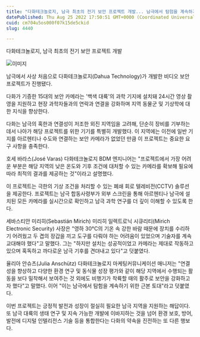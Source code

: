 ```yaml
---
title: "다화테크놀로지, 남극 최초의 전기 보안 프로젝트 개발... 남극에서 탐험을 계속하기 위한 근본 토대 마련"
datePublished: Thu Aug 25 2022 17:50:51 GMT+0000 (Coordinated Universal Time)
cuid: cm704u5os000f07k15de5ckid
slug: 4440

---
```



다화테크놀로지, 남극 최초의 전기 보안 프로젝트 개발

![이미지](https://cdn.hashnode.com/res/hashnode/image/upload/v1739257210670/5e5a1161-5fab-4b6a-8336-712891eedd23.jpeg)

남극에서 사상 처음으로 다화테크놀로지(Dahua Technology)가 개발한 비디오 보안 프로젝트가 진행됐다.

다화가 기증한 15대의 보안 카메라는 '백색 대륙'의 과학 기지에 설치돼 24시간 영상 촬영을 지원하고 현장 과학자들과의 연락과 연결을 강화하며 지역 동물군 및 기상학에 대한 지식을 향상한다.

다화는 남극의 혹한과 연결성이 저조한 외진 지역임을 고려해, 단순히 장비를 기부하는 데서 나아가 해당 프로젝트를 위한 기기를 특별히 개발했다. 이 지역에는 이전에 일반 기지를 아르헨티나 수도와 연결하는 보안 카메라가 없었던 만큼 이 프로젝트는 중요한 요구 사항을 충족한다.

호세 바라스(José Varas) 다화테크놀로지 BDM 엔지니어는 "프로젝트에서 가장 어려운 부분은 해당 지역의 낮은 온도와 기후 조건에 대처할 수 있는 카메라를 확보해 필요에 따라 최적의 결과를 제공하는 것"이라고 설명했다.

이 프로젝트는 극한의 기상 조건을 처리할 수 있는 폐쇄 회로 텔레비전(CCTV) 솔루션을 제공한다. 프로젝트는 남극 합동사령부가 외부 스크린을 통해 아르헨티나 남극에 설치된 모든 카메라를 실시간으로 확인하고 남극 과학 연구를 더 깊이 이해할 수 있도록 한다.

세바스티안 미리히(Sebastián Mirich) 미리히 일렉트로닉 시큐리티(Mirich Electronic Security) 사장은 "영하 30°C의 기온 속 강한 바람 때문에 장치를 수리하기 어려웠고 두 겹의 장갑을 끼고 도구를 다뤄야 하는 어려움이 있었으며 기술자를 계속 교대해야 했다"고 말했다. 그는 "하지만 설치는 성공적이었고 카메라는 제대로 작동하고 있으며 혹독하고 까다로운 남극 기후를 견뎌내고 있다"고 덧붙였다.

율리아 안슈츠(Julia Anschütz) 다화테크놀로지 마케팅커뮤니케이션 매니저는 "연결성을 향상하고 다양한 환경 연구 및 동식물 성장 평가와 같이 해당 지역에서 수행되는 활동을 보다 밀착해서 보여주는 것 외에도 비행기가 착륙할 때의 활주로 보안을 강화하고자 했다"고 말했다. 이어 "이는 남극에서 탐험을 계속하기 위한 근본 토대"라고 덧붙였다.

이번 프로젝트는 긍정적 발전과 성장이 절실히 필요한 남극 지역을 지원하는 해답이다. 또 남극 대륙의 생태 연구 및 지속 가능한 개발에 이바지하는 것을 넘어 환경 보호, 방어, 발전에 디지털 인텔리전스 기술 등을 통합한다는 다화의 약속을 진전하는 또 다른 행보다.